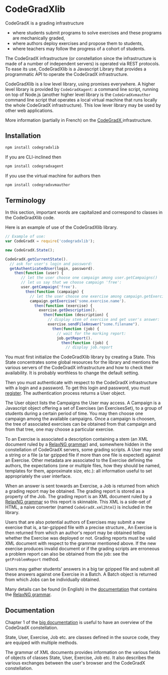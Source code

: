 # CodeGradXlib

CodeGradX is a grading infrastructure
- where students submit programs to solve exercises and these programs
  are mechanically graded,
- where authors deploy exercises and propose them to students,
- where teachers may follow the progress of a cohort of students.

The CodeGradX infrastructure (or constellation since the
infrastructure is made of a number of independent servers) is operated
via REST protocols. To ease its use, CodeGradXlib is a Javascript
Library that provides a programmatic API to operate the CodeGradX
infrastructure.

CodeGradXlib is a low level library, using promises everywhere. A
higher level library is provided by `CodeGradXagent`: a command line
script, running on top of Node.js (another higher level library is the
`CodeGradXvmauthor` command line script that operates a local virtual
machine that runs locally the whole CodeGradX infrastructure). This
low lever library may be used by other web applications.

More information (partially in French) on the [CodeGradX
](https://paracamplus.com/spip.php?rubrique2) infrastructure.

## Installation

```javascript
npm install codegradxlib
```

If you are CLI-inclined then

```javascript
npm install codegradxagent
```

If you use the virtual machine for authors then

```javascript
npm install codegradxvmauthor
```

## Terminology

In this section, important words are capitalized and correspond to
classes in the CodeGradXlib code.

Here is an example of use of the CodeGradXlib library.

```javascript
// Example of use:
var CodeGradX = require('codegradxlib');

new CodeGradX.State();

CodeGradX.getCurrentState().
  // ask for user's login and password:
  getAuthenticatedUser(login, password).
    then(function (user) {
       // let the user choose one campaign among user.getCampaigns()
       // let us say that we choose campaign 'free':
       user.getCampaign('free').
         then(function (campaign) {
           // let the user choose one exercise among campaign.getExercisesSet()
           campaign.getExercise('some.exercise.name').
             then(function (exercise) {
               exercise.getDescription().
                 then(function (description) {
                   // display stem of exercise and get user's answer:
                   exercise.sendFileAnswer("some.filename").
                     then(function (job) {
                       // wait for the marking report:
                       job.getReport().
                         then(function (job) {
                           // display job.report
```


You must first initialize the CodeGradXlib library by creating a
State. This State concentrates some global resources for the library and
mentions the various servers of the CodeGradX
infrastructure and how to check their availability. It is probably
worthless to change the default setting.

Then you must authenticate with respect to the CodeGradX
infrastructure with a login and a password. To get this login and
password, you must [register](http://p.codegradx.org/).
The authentication process returns a User object.

The User object lists the Campaigns the User may access. A Campaign is
a Javascript object offering a set of Exercises (an ExercisesSet), to
a group of students during a certain period of time. You may then
choose one campaign among the available campaigns. Once a campaign is
choosen, the tree of associated exercises can be obtained from that
campaign and from that tree, one may choose a particular exercise.

To an Exercise is associated a description containing a stem (an XML
document ruled by a [RelaxNG
grammar](http://paracamplus.com/CodeGradX/Resources/fw4exRngDoc.pdf))
and, somewhere hidden in the constellation of CodeGradX servers, some
grading scripts. A User may send a string or a file (a tar gzipped
file if more than one file is expected) against an Exercise. Other
metadata are associated to the Exercise defining the authors, the
expectations (one or multiple files, how they should be named,
templates for them, approximate size, etc.): all information useful to
set appropriately the user interface.

When an answer is sent towards an Exercise, a Job is returned from
which a grading report may be obtained. The grading report is stored
as a property of the Job. The grading report is an XML document ruled
by a [RelaxNG
grammar](http://paracamplus.com/CodeGradX/Resources/fw4exRngDoc.pdf)
so this report is skinnable. This XML is a side-set of HTML, a naive
converter (named `CodeGradX.xml2html`) is included in the library.

Users that are also potential authors of Exercises may submit a new exercise
that is, a tar-gzipped file with a precise structure., An Exercise is then
returned from which an author's report may be obtained telling whether the
Exercise was deployed or not. Grading reports must be valid XML document
with respect to the grammar mentioned above. If the new exercise produces
invalid document or if the grading scripts are erroneous a problem report
can also be obtained from the job: see the `getProblemReport` method.

Users may gather students' answers in a big tar gzipped file and submit
all these answers against one Exercise in a Batch. A Batch object is
returned from which Jobs can be individually obtained.

Many details can be found (in English) in the [documentation](http://paracamplus.com/CodeGradX/Resources/overview.pdf)
that contains the [RelaxNG grammar](http://paracamplus.com/CodeGradX/Resources/fw4exRngDoc.pdf).

## Documentation

Chapter 1 of the [big
documentation](http://paracamplus.com/CodeGradX/Resources/overview.pdf)
is useful to have an overview of the CodeGradX constellation.

State, User, Exercise, Job etc. are classes defined in the source
code, they are equiped with multiple methods. 

The grammar of XML documents provides information on the various
fields of objects of classes State, User, Exercise, Job etc. It also
describes the various exchanges between the user's browser and the
CodeGradX constellation.

